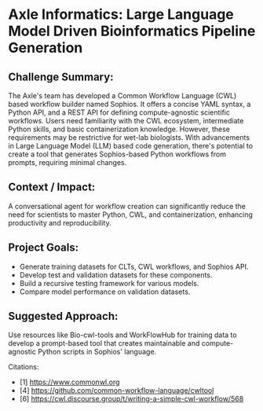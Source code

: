 # Axle Informatics: Large Language Model Driven Bioinformatics Pipeline Generation

## Challenge Summary: 
The Axle's team has developed a Common Workflow Language (CWL) based workflow builder named Sophios. It offers a concise YAML syntax, a Python API, and a REST API for defining compute-agnostic scientific workflows. Users need familiarity with the CWL ecosystem, intermediate Python skills, and basic containerization knowledge. However, these requirements may be restrictive for wet-lab biologists. With advancements in Large Language Model (LLM) based code generation, there's potential to create a tool that generates Sophios-based Python workflows from prompts, requiring minimal changes.

## Context / Impact:
A conversational agent for workflow creation can significantly reduce the need for scientists to master Python, CWL, and containerization, enhancing productivity and reproducibility.

## Project Goals:

- Generate training datasets for CLTs, CWL workflows, and Sophios API.
- Develop test and validation datasets for these components.
- Build a recursive testing framework for various models.
- Compare model performance on validation datasets.

## Suggested Approach:
Use resources like Bio-cwl-tools and WorkFlowHub for training data to develop a prompt-based tool that creates maintainable and compute-agnostic Python scripts in Sophios' language.

Citations:
- [1] https://www.commonwl.org
- [4] https://github.com/common-workflow-language/cwltool
- [6] https://cwl.discourse.group/t/writing-a-simple-cwl-workflow/568
